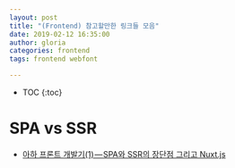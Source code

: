 ```yaml
---
layout: post
title: "(Frontend) 참고할만한 링크들 모음"
date: 2019-02-12 16:35:00
author: gloria
categories: frontend
tags: frontend webfont

---
```


* TOC
{:toc}

# SPA vs SSR

* [아하 프론트 개발기(1) — SPA와 SSR의 장단점 그리고 Nuxt.js](https://medium.com/aha-official/%EC%95%84%ED%95%98-%ED%94%84%EB%A1%A0%ED%8A%B8-%EA%B0%9C%EB%B0%9C%EA%B8%B0-1-spa%EC%99%80-ssr%EC%9D%98-%EC%9E%A5%EB%8B%A8%EC%A0%90-%EA%B7%B8%EB%A6%AC%EA%B3%A0-nuxt-js-cafdc3ac2053?fbclid=IwAR27I_ecEePpodhYAIi-aStGaFQw0Y9NWut1nfa2ktDmfiq0OJjUVd_ptpw)
